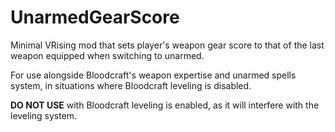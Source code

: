 # UnarmedGearScore

Minimal VRising mod that sets player's weapon gear score to that of the last weapon equipped when switching to unarmed.

For use alongside Bloodcraft's weapon expertise and unarmed spells system, in situations where Bloodcraft leveling is disabled.

**DO NOT USE** with Bloodcraft leveling is enabled, as it will interfere with the leveling system.
